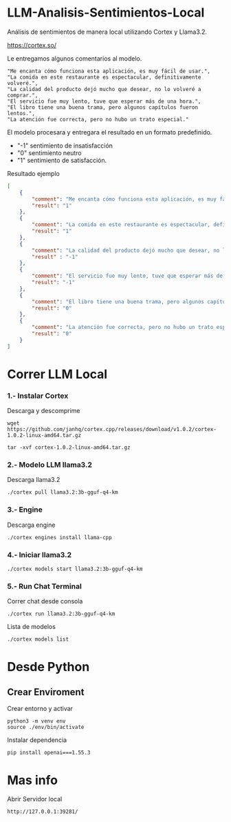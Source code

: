 # LLM-Analisis-Sentimientos-Local
Análisis de sentimientos de manera local utilizando Cortex y Llama3.2.

https://cortex.so/


Le entregamos algunos comentarios al modelo.

```
"Me encanta cómo funciona esta aplicación, es muy fácil de usar.",
"La comida en este restaurante es espectacular, definitivamente volveré.",
"La calidad del producto dejó mucho que desear, no lo volveré a comprar.",
"El servicio fue muy lento, tuve que esperar más de una hora.",
"El libro tiene una buena trama, pero algunos capítulos fueron lentos.",
"La atención fue correcta, pero no hubo un trato especial."
```

El modelo procesara y entregara el resultado en un formato predefinido.

- "-1" sentimiento de insatisfacción
- "0"  sentimiento neutro 
- "1"  sentimiento de satisfacción. 

Resultado ejemplo
```json
[
    {
        "comment": "Me encanta cómo funciona esta aplicación, es muy fácil de usar.",
        "result": "1"
    },
    {
        "comment": "La comida en este restaurante es espectacular, definitivamente volveré.",
        "result": "1"
    },
    {
        "comment": "La calidad del producto dejó mucho que desear, no lo volveré a comprar.",
        "result" : "-1"
    },
    {   
        "comment": "El servicio fue muy lento, tuve que esperar más de una hora.",
        "result": "-1" 
    },
    {
        "comment": "El libro tiene una buena trama, pero algunos capítulos fueron lentos.",
        "result": "0"
    },
    {
        "comment": "La atención fue correcta, pero no hubo un trato especial.",
        "result": "0"
    }
]
```



# Correr LLM Local


### 1.- Instalar Cortex

Descarga y descomprime
```
wget https://github.com/janhq/cortex.cpp/releases/download/v1.0.2/cortex-1.0.2-linux-amd64.tar.gz

tar -xvf cortex-1.0.2-linux-amd64.tar.gz
````


### 2.- Modelo LLM llama3.2
Descarga llama3.2

```
./cortex pull llama3.2:3b-gguf-q4-km
````


### 3.- Engine
Descarga engine

```
./cortex engines install llama-cpp 
````

### 4.- Iniciar llama3.2

```
./cortex models start llama3.2:3b-gguf-q4-km

````

### 5.- Run Chat Terminal
Correr chat desde consola
```
./cortex run llama3.2:3b-gguf-q4-km
```

Lista de modelos
```
./cortex models list
```


# Desde Python

## Crear Enviroment

Crear entorno y activar
```
python3 -m venv env
source ./env/bin/activate
```

Instalar dependencia 
```
pip install openai===1.55.3
```


# Mas info

Abrir Servidor local
```
http://127.0.0.1:39281/
```
